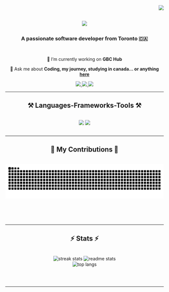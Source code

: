 <img align="right" src="https://visitor-badge.laobi.icu/badge?page_id=neginheidarii.neginheidarii" />

<h1 align="center">
    <img src="https://readme-typing-svg.herokuapp.com/?font=Righteous&size=35&center=true&vCenter=true&width=500&height=70&duration=4000&lines=Hi+There!+👋;+I'm+Negin+Heidari!;" />
</h1>

<h3 align="center">A passionate software developer from Toronto 🇨🇦</h3>

<br/>

<div align="center">
 
 🔭 I’m currently working on **GBC Hub**
 

💬 Ask me about **Coding, my journey, studying in canada... or anything [here](https://github.com/neginheidarii/neginheidarii/issues)**


 </div>
 
<div align="center"> 
  <a href="mailto:neginhd6@gmail.com">
    <img src="https://img.shields.io/badge/Gmail-333333?style=for-the-badge&logo=gmail&logoColor=red" />
  </a>
  <a href="https://www.linkedin.com/in/negin-heidari/" target="_blank">
    <img src="https://img.shields.io/badge/LinkedIn-0077B5?style=for-the-badge&logo=linkedin&logoColor=white" target="_blank" />
  </a>
  <a href="https://neginheidari.com/#home" target="_blank">
     <img src="https://img.shields.io/badge/Portfolio-FF5722?style=for-the-badge&logo=todoist&logoColor=white" target="_blank" /> <!-- sqlite, safari, google-chrome are other good icon options -->
  </a>
</div>

 <hr/>
 
<h2 align="center">⚒️ Languages-Frameworks-Tools ⚒️</h2>
<br/>
<div align="center">
    <img src="https://skillicons.dev/icons?i=react,bootstrap,html,css,vscode,github,figma,tailwind,git" />
    <img src="https://skillicons.dev/icons?i=nodejs,python,javascript,typescript,express,firebase,mongodb,cs,java,nextjs,mysql,aws	" /><br>
</div>

<br/>
<hr/>

<div align="center">
  <h2>🐍 My Contributions 🐍</h2>
  <br>
  <img alt="snake eating my contributions" src="https://raw.githubusercontent.com/neginheidarii/neginheidarii/output/github-contribution-grid-snake.svg" />
  
  <br/><br/><br/>
</div>

<hr/>

<h2 align="center">⚡ Stats ⚡</h2>
<br>
<div align=center>
  <img width=390 src="https://github-readme-streak-stats-neginheidarii.vercel.app/?user=neginheidarii&count_private=true&theme=react&border_radius=10" alt="streak stats"/>
  <img width=390 src="https://github-readme-stats-neginheidarii.vercel.app/api?username=neginheidarii&count_private=true&show_icons=true&theme=react&rank_icon=github&border_radius=10" alt="readme stats" />
  <br/>
  <img width=325 align="center" src="https://github-readme-stats-neginheidarii.vercel.app/api/top-langs/?username=neginheidarii&hide=HTML&langs_count=8&layout=compact&theme=react&border_radius=10&size_weight=0.5&count_weight=0.5&exclude_repo=github-readme-stats" alt="top langs" />
</div>

<br/><br/>

<hr/>

<br/>

